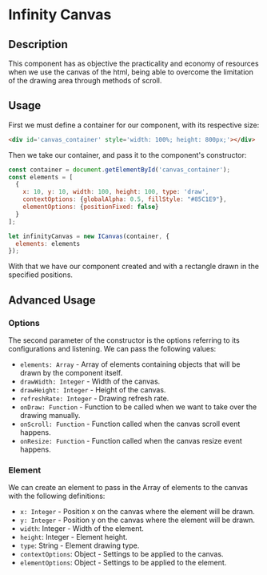 # Infinity Canvas
## Description
This component has as objective the practicality and economy of resources when we use the canvas of the html, being able to overcome the limitation of the drawing area through methods of scroll.

## Usage
First we must define a container for our component, with its respective size:
```html
<div id='canvas_container' style='width: 100%; height: 800px;'></div>
```

Then we take our container, and pass it to the component's constructor:
```javascript
const container = document.getElementById('canvas_container');
const elements = [
  {
    x: 10, y: 10, width: 100, height: 100, type: 'draw',
    contextOptions: {globalAlpha: 0.5, fillStyle: "#85C1E9"},
    elementOptions: {positionFixed: false}
  }
];

let infinityCanvas = new ICanvas(container, {
  elements: elements
});
```
With that we have our component created and with a rectangle drawn in the specified positions.

## Advanced Usage
### Options
The second parameter of the constructor is the options referring to its configurations and listening. We can pass the following values:
- `elements: Array` - Array of elements containing objects that will be drawn by the component itself.
- `drawWidth: Integer` - Width of the canvas.
- `drawHeight: Integer` - Height of the canvas.
- `refreshRate: Integer` - Drawing refresh rate.
- `onDraw: Function` - Function to be called when we want to take over the drawing manually.
- `onScroll: Function` - Function called when the canvas scroll event happens.
- `onResize: Function` - Function called when the canvas resize event happens.

### Element
We can create an element to pass in the Array of elements to the canvas with the following definitions:
- `x: Integer` - Position x on the canvas where the element will be drawn.
- `y: Integer` - Position y on the canvas where the element will be drawn.
- `width`: Integer - Width of the element.
- `height`: Integer - Element height.
- `type`: String - Element drawing type.
- `contextOptions`: Object - Settings to be applied to the canvas.
- `elementOptions`: Object - Settings to be applied to the element.
